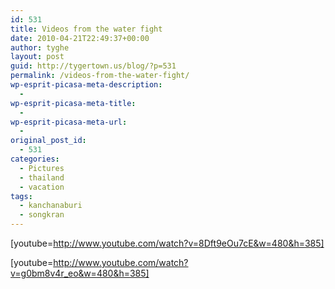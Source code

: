 ```yaml
---
id: 531
title: Videos from the water fight
date: 2010-04-21T22:49:37+00:00
author: tyghe
layout: post
guid: http://tygertown.us/blog/?p=531
permalink: /videos-from-the-water-fight/
wp-esprit-picasa-meta-description:
  - 
wp-esprit-picasa-meta-title:
  - 
wp-esprit-picasa-meta-url:
  - 
original_post_id:
  - 531
categories:
  - Pictures
  - thailand
  - vacation
tags:
  - kanchanaburi
  - songkran
---
```

[youtube=http://www.youtube.com/watch?v=8Dft9eOu7cE&w=480&h=385]

[youtube=http://www.youtube.com/watch?v=g0bm8v4r_eo&w=480&h=385]
